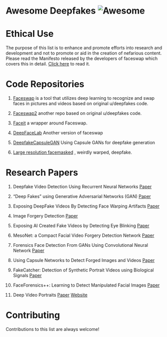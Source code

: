 # Awesome Deepfakes ![Awesome](https://cdn.rawgit.com/sindresorhus/awesome/d7305f38d29fed78fa85652e3a63e154dd8e8829/media/badge.svg)

# Ethical Use
The purpose of this list is to enhance and promote efforts into research and development and not to promote or aid in the creation of nefarious content. Please read the Manifesto released by the developers of faceswap which covers this in detail. [Click here](https://github.com/deepfakes/faceswap#manifesto) to read it.

# Code Repositories
1. [Faceswap](https://github.com/deepfakes/faceswap) is a tool that utilizes deep learning to recognize and swap faces in pictures and videos based on original u/deepfakes code.

2. [Faceswap2](https://github.com/joshua-wu/deepfakes_faceswap) another repo based on original u/deepfakes code.

3.  [Faceit](https://github.com/goberoi/faceit) a wrapper around Faceswap.

4. [DeepFaceLab](https://github.com/iperov/DeepFaceLab) Another version of faceswap

5. [DeepfakeCapsuleGAN](https://github.com/snknitin/DeepfakeCapsuleGAN) Using Capsule GANs for deepfake generation

6. [Large resolution facemasked](https://github.com/dfaker/df) , weirdly warped, deepfake.

# Research Papers

1. Deepfake Video Detection Using Recurrent Neural Networks [Paper](https://engineering.purdue.edu/~dgueraco/content/deepfake.pdf)

2.  “Deep Fakes” using Generative Adversarial Networks (GAN) [Paper](http://noiselab.ucsd.edu/ECE228_2018/Reports/Report16.pdf)

3. Exposing DeepFake Videos By Detecting Face Warping Artifacts [Paper](https://arxiv.org/abs/1811.00656)

4. Image Forgery Detection [Paper](https://greghill.io/docs/mlp.pdf)

5. Exposing AI Created Fake Videos by Detecting Eye Blinking [Paper](https://www.albany.edu/faculty/mchang2/files/2018_12_WIFS_EyeBlink_FakeVideos.pdf) 

6. MesoNet: a Compact Facial Video Forgery Detection Network [Paper](https://arxiv.org/abs/1809.00888)

7. Forensics Face Detection From GANs Using Convolutional Neural Network [Paper](https://www.researchgate.net/profile/Tai_Do_Nhu/publication/327905310_Forensics_Face_Detection_From_GANs_Using_Convolutional_Neural_Network/links/5bac84e7a6fdccd3cb768b1c/Forensics-Face-Detection-From-GANs-Using-Convolutional-Neural-Network.pdf)

8. Using Capsule Networks to Detect Forged Images and Videos [Paper](https://arxiv.org/pdf/1810.11215)

9. FakeCatcher: Detection of Synthetic Portrait Videos using Biological Signals [Paper](https://arxiv.org/pdf/1901.02212)

10. FaceForensics++: Learning to Detect Manipulated Facial Images [Paper](https://arxiv.org/pdf/1901.08971.pdf)

11. Deep Video Portraits [Paper](https://web.stanford.edu/~zollhoef/papers/SG2018_DeepVideo/paper.pdf) [Website](https://web.stanford.edu/~zollhoef/papers/SG2018_DeepVideo/page.html)

# Contributing
Contributions to this list are always welcome! 
